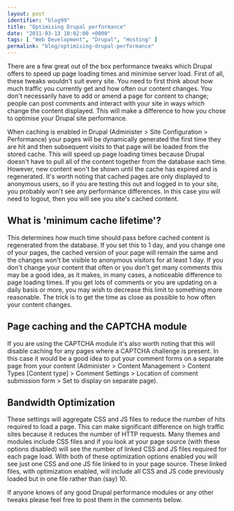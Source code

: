```yaml
---
layout: post
identifier: "blog99"
title: "Optimising Drupal performance"
date: "2011-03-13 10:02:00 +0000"
tags: [ "Web Development", "Drupal", "Hosting" ]
permalink: "blog/optimising-drupal-performance"
---
```

There are a few great out of the box performance tweaks which Drupal offers to speed up page loading times and minimise server load. First of all, these tweaks wouldn't suit every site. You need to first think about how much traffic you currently get and how often our content changes. You don't necessarily have to add or amend a page for content to change; people can post comments and interact with your site in ways which change the content displayed. This will make a difference to how you chose to optimise your Drupal site performance.

When caching is enabled in Drupal (Administer > Site Configuration > Performance) your pages will be dynamically generated the first time they are hit and then subsequent visits to that page will be loaded from the stored cache. This will speed up page loading times because Drupal doesn't have to pull all of the content together from the database each time. However, new content won't be shown until the cache has expired and is regenerated. It's worth noting that cached pages are only displayed to anonymous users, so if you are testing this out and logged in to your site, you probably won't see any performance differences. In this case you will need to logout, then you will see you site's cached content.

## What is 'minimum cache lifetime'?

This determines how much time should pass before cached content is regenerated from the database. If you set this to 1 day, and you change one of your pages, the cached version of your page will remain the same and the changes won't be visible to anonymous visitors for at least 1 day. If you don't change your content that often or you don't get many comments this may be a good idea, as it makes, in many cases, a noticeable difference to page loading times. If you get lots of comments or you are updating on a daily basis or more, you may wish to decrease this limit to something more reasonable. The trick is to get the time as close as possible to how often your content changes.

## Page caching and the CAPTCHA module

If you are using the CAPTCHA module it's also worth noting that this will disable caching for any pages where a CAPTCHA challenge is present. In this case it would be a good idea to put your comment forms on a separate page from your content (Administer > Content Management > Content Types [Content type] > Comment Settings > Location of comment submission form > Set to display on separate page).

## Bandwidth Optimization

These settings will aggregate CSS and JS files to reduce the number of hits required to load a page. This can make significant difference on high traffic sites because it reduces the number of HTTP requests. Many themes and modules include CSS files and if you look at your page source (with these options disabled) will see the number of linked CSS and JS files required for each page load. With both of these optimization options enabled you will see just one CSS and one JS file linked to in your page source. These linked files, with optimization enabled, will include all CSS and JS code previously loaded but in one file rather than (say) 10.

If anyone knows of any good Drupal performance modules or any other tweaks please feel free to post them in the comments below.